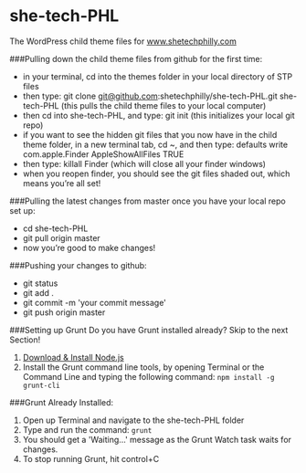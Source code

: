 she-tech-PHL
======

The WordPress child theme files for www.shetechphilly.com

###Pulling down the child theme files from github for the first time:

* in your terminal, cd into the themes folder in your local directory of STP files
* then type: git clone git@github.com:shetechphilly/she-tech-PHL.git she-tech-PHL (this pulls the child theme files to your local computer)
* then cd into she-tech-PHL, and type: git init (this initializes your local git repo)
* if you want to see the hidden git files that you now have in the child theme folder, in a new terminal tab, cd ~, and then type:  defaults write com.apple.Finder AppleShowAllFiles TRUE
* then type: killall Finder (which will close all your finder windows)
* when you reopen finder, you should see the git files shaded out, which means you’re all set!

###Pulling the latest changes from master once you have your local repo set up:

* cd she-tech-PHL
* git pull origin master
* now you’re good to make changes!

###Pushing your changes to github:

* git status
* git add .
* git commit -m 'your commit message'
* git push origin master


###Setting up Grunt
Do you have Grunt installed already? Skip to the next Section!

1. [Download & Install Node.js](http://nodejs.org/)
2. Install the Grunt command line tools, by opening Terminal or the Command Line and typing the following command: `npm install -g grunt-cli`

###Grunt Already Installed:
1. Open up Terminal and navigate to the she-tech-PHL folder
2. Type and run the command: `grunt`
3. You should get a 'Waiting...' message as the Grunt Watch task waits for changes.
4. To stop running Grunt, hit control+C